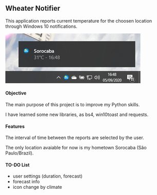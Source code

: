<!-- Pedro Tortello sep/2020 -->
## Wheater Notifier
This application reports current temperature for the choosen location through Windows 10 notifications.

<img src="example.png" alt="image"/>


#### Objective
The main purpose of this project is to improve my Python skills.

I have learned some new libraries, as bs4, win10toast and requests.


#### Features
The interval of time between the reports are selected by the user.

The only location avaiable for now is my hometown Sorocaba (São Paulo/Brazil).


#### TO-DO List
- user settings (duration, forecast)
- forecast info
- icon change by climate
